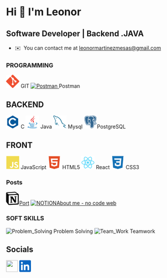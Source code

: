 Hi 👋 I'm Leonor 
==============================

Software Developer | Backend .JAVA
------------------------------------------------

*   ✉️  You can contact me at [leonormartinezmesas@gmail.com](mailto:leonormartinezmesas@gmail.com)

### PROGRAMMING

<p align="left">
<a href="https://git-scm.com/" target="_blank" rel="noreferrer"><img src="https://github.com/LeonorMalaga/LeonorMalaga/blob/main/icons/git-colored.svg" width="36" height="36" alt="Git" /></a> GIT
<a href="https://www.postman.com/" target="_blank" rel="noreferrer"><img src="https://github.com/LeonorMalaga/LeonorMalaga/blob/fix/Users-leonor-LeonorMalaga/icons/postman-icon-svgrepo-com.svg" width="36" height="36" alt="Postman" /> </a>Postman

## BACKEND
<p align="left">
<a href="https://docs.microsoft.com/en-us/cpp/c-language" target="_blank" rel="noreferrer"><img src="https://github.com/LeonorMalaga/LeonorMalaga/blob/main/icons/c-colored.svg" width="36" height="36" alt="C#" /></a> C
<a href="https://www.oracle.com/java/" target="_blank" rel="noreferrer"><img src="https://github.com/LeonorMalaga/LeonorMalaga/blob/main/icons/java-colored.svg" width="36" height="36" alt="Java" /></a> Java
<a href="https://www.mysql.com/" target="_blank" rel="noreferrer"><img src="https://github.com/LeonorMalaga/LeonorMalaga/blob/main/icons/mysql-colored.svg" width="36" height="36" alt="MySQL" /></a> Mysql
<a href="http>s://www.postgresql.org/" target="_blank" rel="noreferrer"><img src="https://github.com/LeonorMalaga/LeonorMalaga/blob/main/icons/postgresql-colored.svg" width="36" height="36" alt="PostgreSQL" /></a>PostgreSQL

</p>

## FRONT
<p align="left">
<a href="https://developer.mozilla.org/en-US/docs/Web/JavaScript" target="_blank" rel="noreferrer"><img src="https://github.com/LeonorMalaga/LeonorMalaga/blob/main/icons/javascript-colored.svg" width="36" height="36" alt="JavaScript" /></a> JavaScript
<a href="https://developer.mozilla.org/en-US/docs/Glossary/HTML5" target="_blank" rel="noreferrer"><img src="https://github.com/LeonorMalaga/LeonorMalaga/blob/main/icons/html5-colored.svg" width="36" height="36" alt="HTML5" /></a> HTML5
<a href="https://reactjs.org/" target="_blank" rel="noreferrer"><img src="https://github.com/LeonorMalaga/LeonorMalaga/blob/main/icons/react-colored.svg" width="36" height="36" alt="React" /></a> React
<a href="https://www.w3.org/TR/CSS/#css" target="_blank" rel="noreferrer"><img src="https://github.com/LeonorMalaga/LeonorMalaga/blob/main/icons/css3-colored.svg" width="36" height="36" alt="CSS3" /></a> CSS3
</p>

### Posts
<a href="https://www.notion.so/Back-end-73b4d735bac24b139022e4679323685b?pm=c" target="_blank" rel="noreferrer"><img src="https://raw.githubusercontent.com/LeonorMalaga/LeonorMalaga/main/icons/220px-Notion-logo.svg.webp" width="36" height="36" alt="NOTION" />Port</a> 
<a href="https://gratis-4112132.webador.es/" target="_blank" rel="noreferrer"><img src="https://github.com/LeonorMalaga/LeonorMalaga/blob/fix/Users-leonor-LeonorMalaga/icons/web-select-svgrepo-com.svg" width="36" height="36" alt="NOTION" />About me - no code web</a> 


### SOFT SKILLS

<p align= "left"><img src="https://github.com/LeonorMalaga/LeonorMalaga/blob/fix/Users-leonor-LeonorMalaga/icons/tool-svgrepo-com.svg" width="36" height="36" alt="Problem_Solving" />   Problem Solving 
<img src="https://github.com/LeonorMalaga/LeonorMalaga/blob/fix/Users-leonor-LeonorMalaga/icons/team-group-svgrepo-com.svg" width="36" height="36" alt="Team_Work" />   Teamwork </p>
                    
## Socials  
<p align="left">
<a href="https://www.github.com/LeonorMalaga" target="_blank" rel="noreferrer"><img src="https://github.com/LeonorMalaga/LeonorMalaga/blob/fix/Users-leonor-LeonorMalaga/icons/github-octocat-svgrepo-com.svg" width="32" height="32" /></a>
<a href="https://www.linkedin.com/in/enleonormartinezmesas/" target="_blank" rel="noreferrer"><img src="https://github.com/LeonorMalaga/LeonorMalaga/blob/main/icons/linkedin.svg" width="32" height="32" /></a>

</p>
